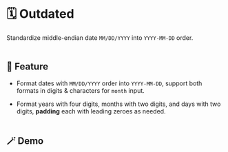# 🗓️ Outdated
Standardize middle-endian date `MM/DD/YYYY` into `YYYY-MM-DD` order.<br/><br/>

## 🔢 Feature
- Format dates with `MM/DD/YYYY` order into `YYYY-MM-DD`, support both formats in digits & characters for `month` input.
+ Format years with four digits, months with two digits, and days with two digits, __padding__ each with leading zeroes as needed.<br/><br/>

## 🪄 Demo
